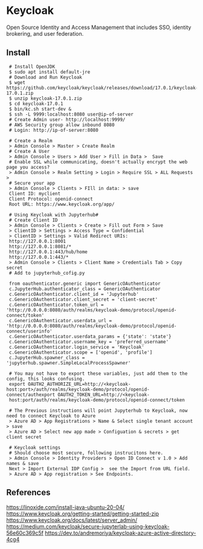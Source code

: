 Keycloak
=====

Open Source Identity and Access Management that includes SSO, identity brokering, and user federation. 


Install
-------

     # Install OpenJDK  
     $ sudo apt install default-jre  
     # Download and Run Keycloak 
     $ wget https://github.com/keycloak/keycloak/releases/download/17.0.1/keycloak-17.0.1.zip 
     $ unzip keycloak-17.0.1.zip 
     $ cd keycloak-17.0.1 
     $ bin/kc.sh start-dev &  
     $ ssh -L 9999:localhost:8080 user@ip-of-server 
     # Create Admin user- http://localhost:9999/ 
     # AWS Security group allow inbound 8080  
     # Login: http://ip-of-server:8080 

     # Create a Realm 
     > Admin Console > Master > Create Realm 
     # Create A User 
     > Admin Console > Users > Add User > Fill in Data >  Save 
     # Enable SSL while communicating, doesn't actually encrypt the web page you access? 
     > Admin Console > Realm Setting > Login > Require SSL > ALL Requests >  
     # Secure your app 
     > Admin Console > Clients > FIll in data: > save 
     Client ID: myclient 
     Client Protocol: openid-connect 
     Root URL: https://www.keycloak.org/app/ 

     # Using Keycloak with Jupyterhub# 
     # Create Client ID 
     > Admin Console > Clients > Create > Fill out Form > Save 
     > ClientID > Settings > Access Type = Confidential 
     > ClientID > Settings > Valid Redirect URIs: 
     http://127.0.0.1:8001 
     http://127.0.0.1:8081/* 
     http://127.0.0.1:443/hub/home 
     http://127.0.0.1:443/*  
     > Admin Console > Clients > Client Name > Credentials Tab > Copy secret  
     # Add to jupyterhub_cofig.py 

     from oauthenticator.generic import GenericOAuthenticator 
     c.JupyterHub.authenticator_class = GenericOAuthenticator 
     c.GenericOAuthenticator.client_id = 'Jupyterhub' 
     c.GenericOAuthenticator.client_secret = 'client-secret' 
     c.GenericOAuthenticator.token_url = 'http://0.0.0.0:8080/auth/realms/keycloak-demo/protocol/openid-connect/token' 
     c.GenericOAuthenticator.userdata_url = 'http://0.0.0.0:8080/auth/realms/keycloak-demo/protocol/openid-connect/userinfo' 
     c.GenericOAuthenticator.userdata_params = {'state': 'state'} 
     c.GenericOAuthenticator.username_key = 'preferred_username' 
     c.GenericOAuthenticator.login_service = 'Keycloak' 
     c.GenericOAuthenticator.scope = ['openid', 'profile'] 
     c.JupyterHub.spawner_class = 'jupyterhub.spawner.SimpleLocalProcessSpawner' 

     # You may not have to export these variables, just add them to the config, this looks confusing.  
     export OAUTH2_AUTHORIZE_URL=http://<keycloak-host:port>/auth/realms/keycloak-demo/protocol/openid-connect/authexport OAUTH2_TOKEN_URL=http://<keycloak-  
     host:port/auth/realms/keycloak-demo/protocol/openid-connect/token 
 
     # The Previous instructions will point Jupyterhub to Keycloak, now need to connect Keycloak to Azure  
     > Azure AD > App Registrations > Name & Select single tenant account > save 
     > Azure AD > Select new app made > Configuation & secrets > get client secret  

     # Keycloak settings 
     # Should choose most secure, following instrucitons here.  
     > Admin Console > Identity Providers > Open ID Connect v 1.0 > Add names & save 
     Next > Import External IDP Config >  see the Import from URL field. 
     > Azure AD > App registration > See Endpoints. 
     

References
-----------

https://linoxide.com/install-java-ubuntu-20-04/ 
https://www.keycloak.org/getting-started/getting-started-zip 
https://www.keycloak.org/docs/latest/server_admin/ 
https://medium.com/keycloak/secure-jupyterlab-using-keycloak-56e60c369c5f 
https://dev.to/andremoriya/keycloak-azure-active-directory-4cg4 
